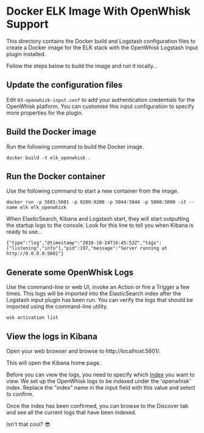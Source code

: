# Docker ELK Image With OpenWhisk Support

This directory contains the Docker build and Logstash configuration files to create a Docker image for the ELK stack with the OpenWhisk Logstash Input plugin installed. 

Follow the steps below to build the image and run it locally…

## Update the configuration files

Edit `03-openwhisk-input.conf` to add your authentication credentials for the OpenWhisk platform. You can customise this input configuration to specify more properties for the plugin.

## Build the Docker image

Run the following command to build the Docker image.

`docker build -t elk_openwhisk .`

## Run the Docker container

Use the following command to start a new container from the image.

`docker run -p 5601:5601 -p 9200:9200 -p 5044:5044 -p 5000:5000 -it --name elk elk_openwhisk`

When ElasticSearch, Kibana and Logstash start, they will start outputting the startup logs to the console. Look for this line to tell you when Kibana is ready to use…

`{"type":"log","@timestamp":"2016-10-24T16:45:53Z","tags":["listening","info"],"pid":197,"message":"Server running at http://0.0.0.0:5601"}`

## Generate some OpenWhisk Logs

Use the command-line or web UI, invoke an Action or fire a Trigger a few times. This logs will be imported into the ElasticSearch index after the Logstash input plugin has been run. You can verify the logs that should be imported using the command-line utility.

`wsk activation list`

## View the logs in Kibana

Open your web browser and browse to http://localhost:5601/. 

This will open the Kibana home page.

Before you can view the logs, you need to specify which [Index](https://www.elastic.co/guide/en/elasticsearch/guide/current/index-doc.html) you want to view. We set up the OpenWhisk logs to be indexed under the 'openwhisk' index. Replace the "index" name in the input field with this value and select to confirm.

Once the index has been confirmed, you can browse to the Discover tab and see all the current logs that have been indexed. 

Isn't that cool? 😎